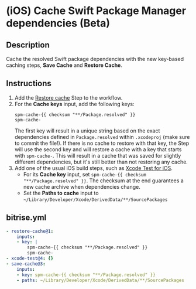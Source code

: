 # (iOS) Cache Swift Package Manager dependencies (Beta)

## Description

Cache the resolved Swift package dependencies with the new key-based caching steps, **Save Cache** and **Restore Cache**.

## Instructions

1. Add the [Restore cache](https://github.com/bitrise-steplib/bitrise-step-restore-cache) Step to the workflow.
1. For the **Cache keys** input, add the following keys:
    ```
    spm-cache-{{ checksum "**/Package.resolved" }}
    spm-cache-
    ```
    The first key will result in a unique string based on the exact dependencies defined in `Package.resolved` within `.xcodeproj` (make sure to commit the file!). If there is no cache to restore with that key, the Step will use the second key and will restore a cache with a key that starts with `spm-cache-`. This will result in a cache that was saved for slightly different dependencies, but it's still better than not restoring any cache.
1. Add one of the usual iOS build steps, such as [Xcode Test for iOS](https://www.bitrise.io/integrations/steps/xcode-test).
    - For its **Cache key** input, set `spm-cache-{{ checksum "**/Package.resolved" }}`. The checksum at the end guarantees a new cache archive when dependencies change.
    - Set the **Paths to cache** input to `~/Library/Developer/Xcode/DerivedData/**/SourcePackages`

## bitrise.yml

```yaml
- restore-cache@1:
    inputs:
    - key: |
        spm-cache-{{ checksum "**/Package.resolved" }}
        spm-cache-
- xcode-test@4: {}
- save-cache@3:
    inputs:
    - key: spm-cache-{{ checksum "**/Package.resolved" }}
    - paths: ~/Library/Developer/Xcode/DerivedData/**/SourcePackages
```
